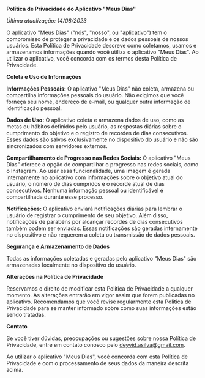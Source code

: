 **Política de Privacidade do Aplicativo "Meus Dias"**

_Última atualização: 14/08/2023_

O aplicativo "Meus Dias" ("nós", "nosso", ou "aplicativo") tem o compromisso de proteger a
privacidade e os dados pessoais de nossos usuários. Esta Política de Privacidade descreve como
coletamos, usamos e armazenamos informações quando você utiliza o aplicativo "Meus Dias". Ao
utilizar o aplicativo, você concorda com os termos desta Política de Privacidade.

**Coleta e Uso de Informações**

**Informações Pessoais:** O aplicativo "Meus Dias" não coleta, armazena ou compartilha informações
pessoais do usuário. Não exigimos que você forneça seu nome, endereço de e-mail, ou qualquer outra
informação de identificação pessoal.

**Dados de Uso:** O aplicativo coleta e armazena dados de uso, como as metas ou hábitos definidos
pelo usuário, as respostas diárias sobre o cumprimento do objetivo e o registro de recordes de dias
consecutivos. Esses dados são salvos exclusivamente no dispositivo do usuário e não são
sincronizados com servidores externos.

**Compartilhamento de Progresso nas Redes Sociais:** O aplicativo "Meus Dias" oferece a opção de
compartilhar o progresso nas redes sociais, como o Instagram. Ao usar essa funcionalidade, uma
imagem é gerada internamente no aplicativo com informações sobre o objetivo atual do usuário, o
número de dias cumpridos e o recorde atual de dias consecutivos. Nenhuma informação pessoal ou
identificável é compartilhada durante esse processo.

**Notificações:** O aplicativo enviará notificações diárias para lembrar o usuário de registrar o
cumprimento de seu objetivo. Além disso, notificações de parabéns por alcançar recordes de dias
consecutivos também podem ser enviadas. Essas notificações são geradas internamente no dispositivo e
não requerem a coleta ou transmissão de dados pessoais.

**Segurança e Armazenamento de Dados**

Todas as informações coletadas e geradas pelo aplicativo "Meus Dias" são armazenadas localmente no
dispositivo do usuário.

**Alterações na Política de Privacidade**

Reservamos o direito de modificar esta Política de Privacidade a qualquer momento. As alterações
entrarão em vigor assim que forem publicadas no aplicativo. Recomendamos que você revise
regularmente esta Política de Privacidade para se manter informado sobre como suas informações estão
sendo tratadas.

**Contato**

Se você tiver dúvidas, preocupações ou sugestões sobre nossa Política de Privacidade, entre em
contato conosco pelo deyvid.asilva@gmail.com.

Ao utilizar o aplicativo "Meus Dias", você concorda com esta Política de Privacidade e com o
processamento de seus dados da maneira descrita acima.